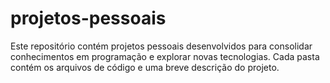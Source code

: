 # projetos-pessoais
 Este repositório contém projetos pessoais desenvolvidos para consolidar conhecimentos em programação e explorar novas tecnologias. Cada pasta contém os arquivos de código e uma breve descrição do projeto.
